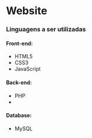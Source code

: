 <H1>Website</H1>
<h3>Linguagens a ser utilizadas</h3>
<h4>Front-end:</h4>
<ul>
<li>HTML5</li>
<li>CSS3</li>
<li>JavaScript</li>
</ul>
<h4>Back-end:</h4>
<ul>
<li>PHP</li>
<li></li>
</ul>
<h4>Database:</h4>
<ul>
<li>MySQL</li>
</ul>
